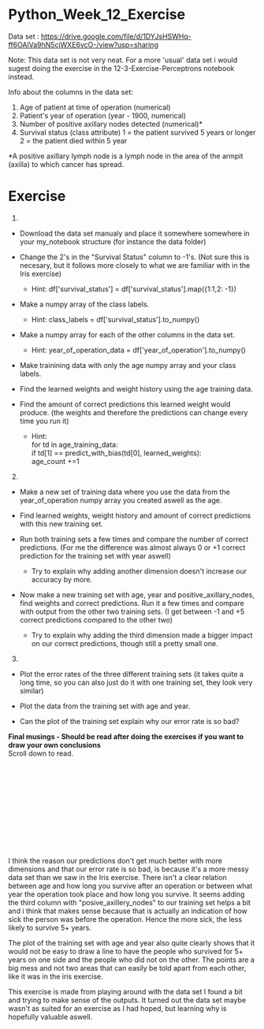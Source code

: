 # Python_Week_12_Exercise

Data set : https://drive.google.com/file/d/1DYJsHSWHq-ff6OAlVa9hN5cjWXE6vcO-/view?usp=sharing

Note: 
This data set is not very neat. For a more 'usual' data set i would sugest doing the exercise in the 12-3-Exercise-Perceptrons notebook instead.

Info about the columns in the data set:
   1. Age of patient at time of operation (numerical)
   2. Patient's year of operation (year - 1900, numerical)
   3. Number of positive axillary nodes detected (numerical)*
   4. Survival status (class attribute)
         1 = the patient survived 5 years or longer
         2 = the patient died within 5 year
         
*A positive axillary lymph node is a lymph node in the area of the armpit (axilla) to which cancer has spread.

# Exercise

1)
- Download the data set manualy and place it somewhere somewhere in your my_notebook structure (for instance the data folder)

- Change the 2's in the "Survival Status" column to -1's. (Not sure this is necesary, but it follows more closely to what we are familiar with in the Iris exercise)
   - Hint: df['survival_status'] = df['survival_status'].map({1:1,2: -1})
 
 
- Make a numpy array of the class labels.
  - Hint: class_labels = df['survival_status'].to_numpy()

 
- Make a numpy array for each of the other columns in the data set.
  - Hint: year_of_operation_data = df['year_of_operation'].to_numpy()


- Make trainining data with only the age numpy array and your class labels.

- Find the learned weights and weight history using the age training data.

- Find the amount of correct predictions this learned weight would produce. (the weights and therefore the predictions can change every time you run it)
  - Hint:   
  for td in age_training_data:  
    if td[1] == predict_with_bias(td[0], learned_weights):  
        age_count +=1 
        
2) 

- Make a new set of training data where you use the data from the year_of_operation numpy array you created aswell as the age. 

- Find learned weights, weight history and amount of correct predictions with this new training set.

- Run both training sets a few times and compare the number of correct predictions. (For me the difference was almost always 0 or +1 correct prediction for the training set with year aswell)   
  - Try to explain why adding another dimension doesn't increase our accuracy by more.
- Now make a new training set with age, year and positive_axillary_nodes, find weights and correct predictions. Run it a few times and compare with output from the other two training sets. (I get between -1 and +5 correct predictions compared to the other two)
  - Try to explain why adding the third dimension made a bigger impact on our correct predictions, though still a pretty small one.
  
3)

- Plot the error rates of the three different training sets (it takes quite a long time, so you can also just do it with one training set, they look very similar)

- Plot the data from the training set with age and year.

- Can the plot of the training set explain why our error rate is so bad?


**Final musings - Should be read after doing the exercises if you want to draw your own conclusions**  
Scroll down to read.
<br/>
<br/>
<br/>
<br/>
<br/>
<br/>
<br/>
<br/>
<br/>
<br/>
<br/>
<br/>

I think the reason our predictions don't get much better with more dimensions and that our error rate is so bad, is because it's a more messy data set than we saw in the Iris exercise. There isn't a clear relation between age and how long you survive after an operation or between what year the operation took place and how long you survive. It seems adding the third column with "posive_axillery_nodes" to our training set helps a bit and i think that makes sense because that is actually an indication of how sick the person was before the operation. Hence the more sick, the less likely to survive 5+ years. 

The plot of the training set with age and year also quite clearly shows that it would not be easy to draw a line to have the people who survived for 5+ years on one side and the people who did not on the other. The points are a big mess and not two areas that can easily be told apart from each other, like it was in the iris exercise.

This exercise is made from playing around with the data set I found a bit and trying to make sense of the outputs. It turned out the data set maybe wasn't as suited for an exercise as I had hoped, but learning why is hopefully valuable aswell.



